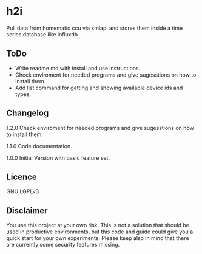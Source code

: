# h2i
Pull data from homematic ccu via xmlapi and stores them inside a time series database like influxdb.

## ToDo
- Write readme.md with install and use instructions.
- Check enviroment for needed programs and give sugesstions on how to install them.
- Add list command for getting and showing available device ids and types.

## Changelog
1.2.0 Check enviroment for needed programs and give sugesstions on how to install them.

1.1.0 Code documentation.

1.0.0 Initial Version with basic feature set.


## Licence
GNU LGPLv3

## Disclaimer
You use this project at your own risk. This is not a solution that should be used in productive environments, but this code and guide could give you a quick start for your own experiments. Please keep also in mind that there are currently some security features missing.
